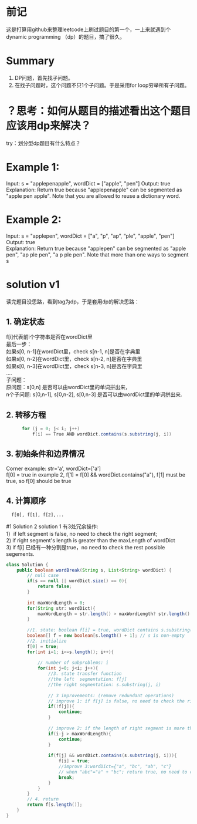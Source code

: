 # 前记
这是打算用github来整理leetcode上刷过题目的第一个，一上来就遇到个dynamic programming （dp）的题目，搞了很久。

# Summary
1. DP问题，首先找子问题。
2. 在找子问题时，这个问题不只1个子问题。于是采用for loop穷举所有子问题。  

# ？思考：如何从题目的描述看出这个题目应该用dp来解决？
try：划分型dp题目有什么特点？

# Example 1:
Input: s = "applepenapple", wordDict = ["apple", "pen"]
Output: true  
Explanation: Return true because "applepenapple" can be segmented as "apple pen apple".
             Note that you are allowed to reuse a dictionary word.
# Example 2:
Input: s = "applepen", wordDict = ["a", "p", "ap”, “ple", "apple", "pen"]
Output: true   
Explanation: Return true because "applepen" can be segmented as "apple pen", "ap ple pen", "a p ple pen".
            Note that more than one ways to segment s
# solution v1
读完题目没思路，看到tag为dp，于是套用dp的解决思路：
## 1. 确定状态
   f[i]代表前i个字符串是否在wordDict里   
   最后一步：  
       如果s[0, n-1]在wordDict里，check s[n-1, n]是否在字典里  
       如果s[0, n-2]在wordDict里，check s[n-2, n]是否在字典里  
       如果s[0, n-3]在wordDict里，check s[n-3, n]是否在字典里  
       ....  
   子问题：  
      原问题：s[0,n] 是否可以由wordDict里的单词拼出来，  
      n个子问题:  s[0,n-1],  s[0,n-2],  s[0,n-3] 是否可以由wordDict里的单词拼出来.
   
## 2. 转移方程
```java
      for (j = 0; j< i; j++)
          f[i] == True AND wordDict.contains(s.substring(j, i))
```
## 3. 初始条件和边界情况  
Corner example: str='a', wordDict=['a']  
      f[0] = true
      in example 2, f[1] = f[0] && wordDict.contains("a"), f[1] must be true, so f[0] should be true
## 4. 计算顺序
      f[0], f[1], f[2],...

#1 Solution 2
solution 1 有3处冗余操作:  
1）if left segment is false, no need to check the right segment;   
2) if right segment's length is greater than the maxLength of wordDict  
3) if f[i] 已经有一种分割是true，no need to check the rest possible segements.
```java
class Solution {
    public boolean wordBreak(String s, List<String> wordDict) {
        // null case
        if(s == null || wordDict.size() == 0){
            return false;
        }
        
        int maxWordLength = 0;
        for(String str: wordDict){
            maxWordLength = str.length() > maxWordLength? str.length() : maxWordLength;
        }
        
        //1. state: boolean f[i] = true, wordDict contains s.substring(0, i) 
        boolean[] f = new boolean[s.length() + 1]; // s is non-empty
        //2. initialize
        f[0] = true;
        for(int i=1; i<=s.length(); i++){
            
            // number of subproblems: i 
            for(int j=0; j<i; j++){
                //3. state transfer function
                //the left  segmentation: f[j]
                //the right segmentation: s.substring(j, i)
                
                // 3 improvements: (remove redundant operations)
                // improve 1: if f[j] is false, no need to check the right segment
                if(!f[j]){
                    continue;
                }
                
                // improve 2: if the length of right segment is more than the maximum length 
                if(i-j > maxWordLength){
                    continue;
                }
                
                if(f[j] && wordDict.contains(s.substring(j, i))){
                    f[i] = true;
                    //improve 3:wordDict={"a", "bc", "ab", "c"}  
                    // when "abc"="a" + "bc"; return true, no need to check: "abc"="ab" + "c";
                    break;
                }
            }
        }
        // 4. return 
        return f[s.length()];
    }
}
```
